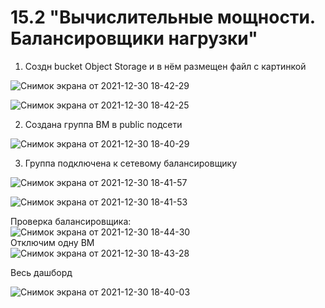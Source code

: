 # 15.2 "Вычислительные мощности. Балансировщики нагрузки"   
1. Создн bucket Object Storage и в нём размещен файл с картинкой   

![Снимок экрана от 2021-12-30 18-42-29](https://user-images.githubusercontent.com/78191008/147763028-1aa8f343-a73a-4988-9449-69a90ed15ad2.png)   

![Снимок экрана от 2021-12-30 18-42-25](https://user-images.githubusercontent.com/78191008/147763035-7c58d044-ec81-4f62-abcb-1eee2f148624.png)   

2. Создана группа ВМ в public подсети   

![Снимок экрана от 2021-12-30 18-40-29](https://user-images.githubusercontent.com/78191008/147763262-c8e0b6a0-bb71-4ff3-a29e-b30420ddae36.png)   

3. Группа подключена к сетевому балансировщику   
 
 ![Снимок экрана от 2021-12-30 18-41-57](https://user-images.githubusercontent.com/78191008/147763354-4938ad85-e9c9-436b-b181-ee0ce5176e97.png)   

![Снимок экрана от 2021-12-30 18-41-53](https://user-images.githubusercontent.com/78191008/147763371-f21d2716-a28b-4373-8e62-9d56c84fe72f.png)   

Проверка балансировщика:   
![Снимок экрана от 2021-12-30 18-44-30](https://user-images.githubusercontent.com/78191008/147763411-b903833f-2993-4156-8c94-79ca68b1c1cf.png)   
Отключим одну ВМ   
![Снимок экрана от 2021-12-30 18-43-28](https://user-images.githubusercontent.com/78191008/147763432-29deb694-7ea0-4901-8a1c-5055acd85ec5.png)   

Весь дашборд   

![Снимок экрана от 2021-12-30 18-40-03](https://user-images.githubusercontent.com/78191008/147763534-cb25364c-f053-4d9b-b354-ddcbbe51ce65.png)   
